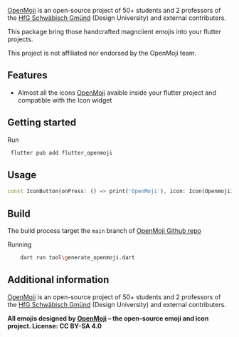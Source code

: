[OpenMoji](https://openmoji.org) is an open-source project of 50+ students and 2 professors of the [HfG Schwäbisch Gmünd](http://www.hfg-gmuend.de/) (Design University) and external contributers.

This package bring those handcrafted magnciient emojis into your flutter projects.

This project is not affiliated nor endorsed by the OpenMoji team.

## Features

- Almost all the icons [OpenMoji](https://openmoji.org) avaible inside your flutter project and compatible with the Icon widget

## Getting started

Run 
```bash
 flutter pub add flutter_openmoji
```
## Usage

```dart
const IconButton(onPress: () => print('OpenMoji'), icon: Icon(OpenmojiIcons.airplane));
```

## Build

The build process target the `main` branch of [OpenMoji Github repo ](https://github.com/hfg-gmuend/openmoji)

Running
```bash
    dart run tool\generate_openmoji.dart
```

## Additional information

[OpenMoji](https://openmoji.org) is an open-source project of 50+ students and 2 professors of the [HfG Schwäbisch Gmünd](http://www.hfg-gmuend.de/) (Design University) and external contributers.

**All emojis designed by [OpenMoji](https://openmoji.org) – the open-source emoji and icon project. License: CC BY-SA 4.0**    